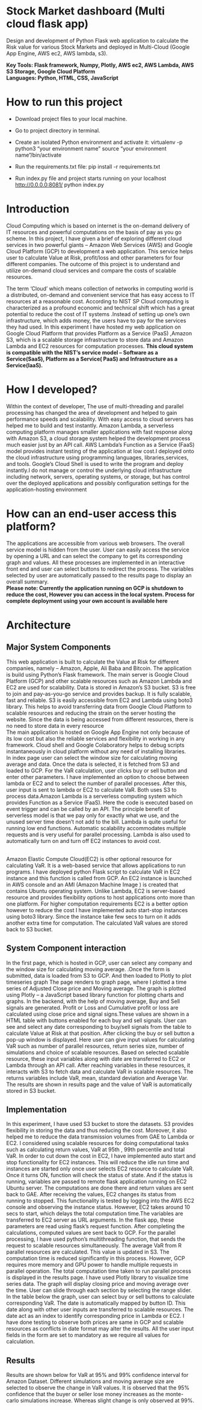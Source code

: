 # Stock Market dashboard (Multi cloud flask app)

Design and development of Python Flask web application to calculate the Risk value for various Stock Markets and deployed in Multi-Cloud (Google App
Engine, AWS ec2, AWS lambda, s3).</br>

**Key Tools: Flask framework, Numpy, Plotly, AWS ec2, AWS Lambda, AWS S3 Storage, Google Cloud Platform**</br>
**Languages: Python, HTML, CSS, JavaScript**<br>

# How to run this project 
* Download project files to your local machine.
* Go to project directory in terminal. 
* Create an isolated Python environment and activate it:
    virtualenv -p python3 “your environment name”
    source “your environment name”/bin/activate
    
 * Run the requirements.txt file:
    pip install -r requirements.txt
    
 * Run index.py file and project starts running on your localhost http://0.0.0.0:8081/
    python index.py

# Introduction
Cloud Computing which is based on internet is the on-demand delivery of IT resources and powerful computations on the basis of pay as you go scheme. In this project, I have given 
a brief of exploring different cloud services in two powerful giants – Amazon Web Services (AWS) and Google Cloud Platform (GCP) to development a web application. This service helps user to calculate Value at Risk, profit/loss and other parameters for four different companies. The outcome of this 
project is to understand and utilize on-demand cloud services and compare the costs of scalable resources.

The term ‘Cloud’ which means collection of networks in computing world is a distributed, on-demand and convenient service that has easy access to IT resources at a reasonable 
cost. According to NIST SP Cloud computing is characterized as a profound economic and technical shift which has a great potential to reduce the cost of IT systems .Instead of setting up one’s own infrastructure, which adds money, the users have to pay for the services they had used. In this experiment I have hosted my web application on Google Cloud Platform that provides Platform as a Service (PaaS) ,Amazon S3, which is a scalable storage infrastructure to store data and Amazon Lambda and EC2 resources for computation processes. **This cloud system is compatible with the NIST’s service model – Software as a Service(SaaS), Platform as a Service( PaaS) and Infrastructure as a Service(IaaS).**

# How I developed?

Within the context of developer, The use of multi-threading and parallel processing has changed the area of development and helped to gain performance speeds and scalability. With easy access to cloud servers has helped me to build and test instantly. Amazon Lambda, a serverless computing platform manages smaller applications with fast response along with Amazon S3, a cloud storage system helped the development process much easier just by an API call. AWS Lambda’s Function as a Service (FaaS) model provides instant testing of the application at low cost.I deployed onto the cloud infrastructure using programming languages, libraries,services, and tools. Google’s Cloud Shell is used to write the 
program and deploy instantly.I do not manage or control the underlying cloud infrastructure including network, servers, operating systems, or storage, but has control over the deployed applications and possibly configuration settings for the application-hosting environment

# How can an end-user access this platform?

The applications are accessible from various web browsers. The overall service model is hidden from the user. User can easily access the service by opening a URL and can select the company to get its corresponding graph and values. All these processes are implemented in an interactive front end and user can select buttons to redirect the process. The variables selected by user are automatically passed to the results page to display an overall summary. </br>
**Please note: Currently the application running on GCP is shutdown to reduce the cost, However you can access in the local system. Process for complete deployment using your own account is available here**

# Architecture

## Major System Components

This web application is built to calculate the Value at Risk for different companies, namely – Amazon, Apple, Ali Baba and Bitcoin. The application is build using Python’s Flask framework. The main server is Google Cloud Platform (GCP) and other scalable resources such as Amazon Lambda and EC2 are used for scalability. Data is stored in Amazon’s S3 bucket. S3 is free to join and pay-as-you-go service and provides backup. It is fully scalable, fast and reliable. S3 is easily accessible from EC2 and Lambda using boto3 library. This helps to avoid transferring data from Google Cloud Platform to scalable resources and reducing the strain on the server hosting the website. Since the data is being accessed from different resources, there is no need to store data in every resource
</br>
The main application is hosted on Google App Engine not only because of its low cost but also the reliable services and flexibility in working in any framework. Cloud shell and 
Google Colaboratory helps to debug scripts instantaneously in cloud platform without any need of installing libraries. 
</br>
In index page user can select the window size for calculating moving average and data. Once the data is selected, it is fetched from S3 and loaded to GCP. For the VaR calculation, user clicks buy or sell button and enter other parameters. I have implemented an option to choose between lambda or EC2 and to select the number of parallel processes. After this, user input is sent to lambda or EC2 to calculate VaR. Both uses S3 to process data.Amazon Lambda is a serverless computing system which provides Function as a Service (FaaS). Here the code is executed based on event trigger and can be called by an API. The principle benefit of serverless model is that we pay only for exactly what we use, and the unused server time doesn’t not add to the bill. Lambda is quite useful for running low end functions. Automatic scalability accommodates multiple requests and is very useful for parallel processing. Lambda is also used to automatically turn on and turn off EC2 instances to avoid cost.

</br>
Amazon Elastic Compute Cloud(EC2) is other optional resource for calculating VaR. It is a web-based service that allows applications to run programs. I have deployed python Flask script to calculate VaR in EC2 instance and this function is called from GCP. An EC2 instance is launched in AWS console and an AMI (Amazon Machine Image ) is created that 
contains Ubuntu operating system. Unlike Lambda, EC2 is server-based resource and provides flexibility options to host applications onto more than one platform. For higher computation requirements EC2 is a better option however to reduce the cost I have implemented auto start-stop instances using boto3 library. Since the instance take few secs to turn on it adds another extra time for computation. The calculated VaR values are stored back to S3 bucket.

## System Component interaction

In the first page, which is hosted in GCP, user can select any company and the window size for calculating moving average. .Once the form is submitted, data is loaded from S3 
to GCP. And then loaded to Plotly to plot timeseries graph The page renders to graph page, where I plotted a time series of Adjusted Close price and Moving average. The graph is 
plotted using Plotly – a JavaScript based library function for plotting charts and graphs. In the backend, with the help of moving average, Buy and Sell signals are generated. Profit or Loss and Cumulative profit or loss are calculated using close price and signal signs.These values are shown in a HTML table with buttons 
enabled for each buy and sell signals. User can see and select any date corresponding to buy/sell signals from the table to calculate Value at Risk at that position.
After clicking the buy or sell button a pop-up window is displayed. Here user can give input values for calculating VaR such as number of parallel resources, return series size, 
number of simulations and choice of scalable resources. Based on selected scalable resource, these input variables along with date are transferred to EC2 or Lambda through an 
API call. After reaching variables in these resources, it interacts with S3 to fetch data and calculate VaR in scalable resources. The returns variables include VaR, mean, standard deviation and Average Var. The results are shown in results page and the value of VaR is automatically stored in S3 bucket.

## Implementation
In this experiment, I have used S3 bucket to store the datasets. S3 provides flexibility in storing the data and thus reducing the cost. Moreover, it also helped me to reduce the data transmission volumes from GAE to Lambda or EC2. I considered using scalable resources for doing computational tasks such as calculating return values, VaR at 95th
, 99th percentile and total VaR. In order to cut down the cost in EC2, I have implemented auto start and stop functionality for EC2 instances. This will reduce the idle run time and instances are started only once user selects EC2 resource to calculate VaR. Once it turns ON, function will check the status of state. And if the status is running, variables are passed to remote flask application running on EC2 Ubuntu server. The computations are done there and return values are sent back to GAE. After receiving the values, EC2 changes its status from running to stopped. This functionality is tested by logging into the AWS EC2 console and observing the instance status. However, EC2 takes around 10 secs to start, which delays the total computation time.The variables are transferred to EC2 server as URL arguments. In the flask app, these parameters are read using 
flask’s request function. After completing the calculations, computed values are sent back to GCP. For the parallel processing, I have used python’s multithreading function, that sends the request to scalable resources simultaneously. The average VaR from R parallel resources are calculated. This value is updated in S3. The computation time is reduced significantly in this process. However, GCP requires more memory and GPU power to handle multiple requests in parallel operation. The total computation time taken to run parallel process is displayed in the results page. I have used Plotly library to visualize time series data. The graph will display closing price and moving average over the 
time. User can slide through each section by selecting the range slider. In the table below the graph, user can select buy or sell buttons to calculate corresponding VaR. The date is automatically mapped by button ID. This date along with other user inputs are transferred to scalable resources. The date act as an index to identify corresponding price in Lambda or EC2. I have done testing to observe both prices are same in GCP and scalable resources as conflicts in date format may alter the results. All the user input fields in the form are set to mandatory as we require all values for calculation. 

## Results
Results are shown below for VaR at 95% and 99% confidence interval for Amazon Dataset. Different simulations and moving average size are selected to observe the change in VaR values. It is observed that the 95% confidence that the buyer or seller lose money increases as the monte-carlo simulations increase. Whereas slight change is only observed at 99%.
